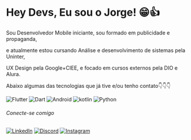 # Hey Devs, Eu sou o Jorge! 😁👍

Sou Desenvolvedor Mobile iniciante,  sou formado em publicidade e propaganda,  

e atualmente estou cursando Análise e desenvolvimento de sistemas pela Uninter,  

UX Design pela Google+CIEE, e focado em cursos externos pela DIO e Alura.

Abaixo algumas das tecnologias que já tive e/ou tenho contato👇👇👇

![Flutter](https://img.shields.io/badge/Flutter-blue) ![Dart](https://img.shields.io/badge/Dart-%23000080) ![Android](https://img.shields.io/badge/Android-%2332CD32) ![kotlin](https://img.shields.io/badge/Kotlin-%238A2BE2) ![Python](https://img.shields.io/badge/Python-%23FFD700)    


###### Conecte-se comigo 
[![LinkedIn](https://img.shields.io/badge/LinkedIn-000?style=for-the-badge&logo=linkedin&logoColor=0E76A8)](https://www.linkedin.com/in/jorgef-paiva/) [![Discord](https://img.shields.io/badge/Discord-000?style=for-the-badge&logo=discord)](https://www.discord.com/in/SEUUSERNAME/) [![Instagram](https://img.shields.io/badge/Instagram-000?style=for-the-badge&logo=instagram)](https://www.instagram.com/SEUUSERNAME/)
